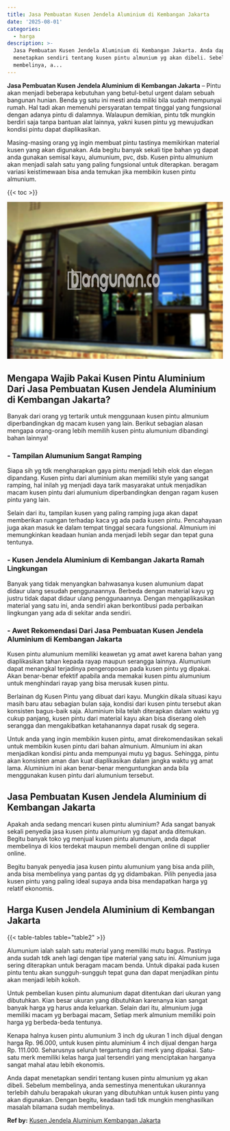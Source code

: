 ```yaml
---
title: Jasa Pembuatan Kusen Jendela Aluminium di Kembangan Jakarta
date: '2025-08-01'
categories:
  - harga
description: >-
  Jasa Pembuatan Kusen Jendela Aluminium di Kembangan Jakarta. Anda dapat
  menetapkan sendiri tentang kusen pintu almunium yg akan dibeli. Sebelum
  membelinya, a...
---
```


**Jasa Pembuatan Kusen Jendela Aluminium di Kembangan Jakarta** – Pintu akan menjadi beberapa kebutuhan yang betul-betul urgent dalam sebuah bangunan hunian. Benda yg satu ini mesti anda miliki bila sudah mempunyai rumah. Hal tadi akan memenuhi persyaratan tempat tinggal yang fungsional dengan adanya pintu di dalamnya. Walaupun demikian, pintu tdk mungkin berdiri saja tanpa bantuan alat lainnya, yakni kusen pintu yg mewujudkan kondisi pintu dapat diaplikasikan.

Masing-masing orang yg ingin membuat pintu tastinya memikirkan material kusen yang akan digunakan. Ada begitu banyak sekali tipe bahan yg dapat anda gunakan semisal kayu, alumunium, pvc, dsb. Kusen pintu almunium akan menjadi salah satu yang paling fungsional untuk diterapkan. beragam variasi keistimewaan bisa anda temukan jika membikin kusen pintu almunium.

{{< toc >}}

![Jasa Pembuatan Kusen Jendela Aluminium di Kembangan Jakarta](/images/harga-kusen-jendela-alumunium-11.png)

## Mengapa Wajib Pakai Kusen Pintu Aluminium Dari Jasa Pembuatan Kusen Jendela Aluminium di Kembangan Jakarta?

Banyak dari orang yg tertarik untuk menggunaan kusen pintu almunium diperbandingkan dg macam kusen yang lain. Berikut sebagian alasan mengapa orang-orang lebih memilih kusen pintu alumunium dibandingi bahan lainnya!

### \- Tampilan Alumunium Sangat Ramping

Siapa sih yg tdk mengharapkan gaya pintu menjadi lebih elok dan elegan dipandang. Kusen pintu dari aluminium akan memiliki style yang sangat ramping, hal inilah yg menjadi daya tarik masyarakat untuk menjadikan macam kusen pintu dari alumunium diperbandingkan dengan ragam kusen pintu yang lain.

Selain dari itu, tampilan kusen yang paling ramping juga akan dapat memberikan ruangan terhadap kaca yg ada pada kusen pintu. Pencahayaan juga akan masuk ke dalam tempat tinggal secara fungsional. Almunium ini memungkinkan keadaan hunian anda menjadi lebih segar dan tepat guna tentunya.

### \- Kusen Jendela Aluminium di Kembangan Jakarta Ramah Lingkungan

Banyak yang tidak menyangkan bahwasanya kusen alumunium dapat didaur ulang sesudah penggunaannya. Berbeda dengan material kayu yg justru tidak dapat didaur ulang penggunaannya. Dengan mengaplikasikan material yang satu ini, anda sendiri akan berkontibusi pada perbaikan lingkungan yang ada di sekitar anda sendiri.

### \- Awet Rekomendasi Dari Jasa Pembuatan Kusen Jendela Aluminium di Kembangan Jakarta

Kusen pintu alumunium memiliki keawetan yg amat awet karena bahan yang diaplikasikan tahan kepada rayap maupun serangga lainnya. Alumunium dapat menangkal terjadinya pengeroposan pada kusen pintu yg dipakai. Akan benar-benar efektif apabila anda memakai kusen pintu alumunium untuk menghindari rayap yang bisa merusak kusen pintu.

Berlainan dg Kusen Pintu yang dibuat dari kayu. Mungkin dikala situasi kayu masih baru atau sebagian bulan saja, kondisi dari kusen pintu tersebut akan konsisten bagus-baik saja. Aluminium bila telah diterapkan dalam waktu yg cukup panjang, kusen pintu dari material kayu akan bisa diserang oleh serangga dan mengakibatkan ketahanannya dapat rusak dg segera.

Untuk anda yang ingin membikin kusen pintu, amat direkomendasikan sekali untuk membikin kusen pintu dari bahan almunium. Almunium ini akan menjadikan kondisi pintu anda mempunyai mutu yg bagus. Sehingga, pintu akan konsisten aman dan kuat diaplikasikan dalam jangka waktu yg amat lama. Aluminium ini akan benar-benar menguntungkan anda bila menggunakan kusen pintu dari alumunium tersebut.

## Jasa Pembuatan Kusen Jendela Aluminium di Kembangan Jakarta

Apakah anda sedang mencari kusen pintu aluminium? Ada sangat banyak sekali penyedia jasa kusen pintu alumunium yg dapat anda ditemukan. Begitu banyak toko yg menjual kusen pintu alumunium, anda dapat membelinya di kios terdekat maupun membeli dengan online di supplier online.

Begitu banyak penyedia jasa kusen pintu alumunium yang bisa anda pilih, anda bisa membelinya yang pantas dg yg didambakan. Pilih penyedia jasa kusen pintu yang paling ideal supaya anda bisa mendapatkan harga yg relatif ekonomis.

## Harga Kusen Jendela Aluminium di Kembangan Jakarta

{{< table-tables table="table2" >}}

Alumunium ialah salah satu material yang memiliki mutu bagus. Pastinya anda sudah tdk aneh lagi dengan tipe material yang satu ini. Almunium juga sering diterapkan untuk beragam macam benda. Untuk dipakai pada kusen pintu tentu akan sungguh-sungguh tepat guna dan dapat menjadikan pintu akan menjadi lebih kokoh.

Untuk pembelian kusen pintu alumunium dapat ditentukan dari ukuran yang dibutuhkan. Kian besar ukuran yang dibutuhkan karenanya kian sangat banyak harga yg harus anda keluarkan. Selain dari itu, almunium juga memiliki macam yg berbagai macam, Setiap merk almunium memiliki poin harga yg berbeda-beda tentunya.

Kenapa halnya kusen pintu alumunium 3 inch dg ukuran 1 inch dijual dengan harga Rp. 96.000, untuk kusen pintu aluminium 4 inch dijual dengan harga Rp. 111.000. Seharusnya seluruh tergantung dari merk yang dipakai. Satu-satu merk memiliki kelas harga jual tersendiri yang menciptakan harganya sangat mahal atau lebih ekonomis.

Anda dapat menetapkan sendiri tentang kusen pintu almunium yg akan dibeli. Sebelum membelinya, anda semestinya menentukan ukurannya terlebih dahulu berapakah ukuran yang dibutuhkan untuk kusen pintu yang akan digunakan. Dengan begitu, keadaan tadi tdk mungkin menghasilkan masalah bilamana sudah membelinya.

**Ref by:** [Kusen Jendela Aluminium Kembangan Jakarta](https://id.wikipedia.org/wiki/Kusen)
